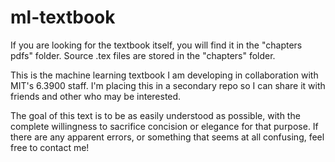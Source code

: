 # ml-textbook

If you are looking for the textbook itself, you will find it in the "chapters pdfs" folder. Source .tex files are stored in the "chapters" folder.

This is the machine learning textbook I am developing in collaboration with MIT's 6.3900 staff. I'm placing this in a secondary repo so I can share it with friends and other who may be interested.

The goal of this text is to be as easily understood as possible, with the complete willingness to sacrifice concision or elegance for that purpose. If there are any apparent errors, or something that seems at all confusing, feel free to contact me!
